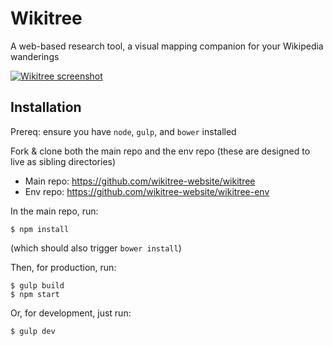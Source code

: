 Wikitree
===========
A web-based research tool, a visual mapping companion for your Wikipedia wanderings

[![Wikitree screenshot](http://i.imgur.com/16H2cSY.png)](https://wikitree.website/)

## Installation

Prereq: ensure you have `node`, `gulp`, and `bower` installed

Fork & clone both the main repo and the env repo (these are designed to live as sibling directories)
- Main repo: https://github.com/wikitree-website/wikitree
- Env repo: https://github.com/wikitree-website/wikitree-env

In the main repo, run: 
```
$ npm install
```
(which should also trigger `bower install`)

Then, for production, run:
```
$ gulp build
$ npm start
```

Or, for development, just run:
```
$ gulp dev
```




